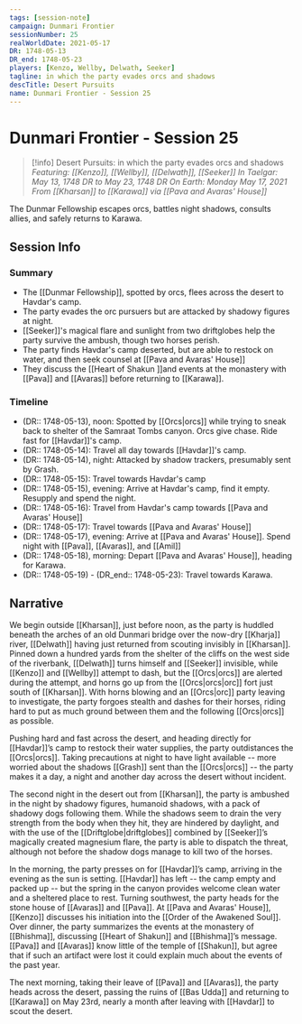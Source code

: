 ```yaml
---
tags: [session-note]
campaign: Dunmari Frontier
sessionNumber: 25
realWorldDate: 2021-05-17
DR: 1748-05-13
DR_end: 1748-05-23
players: [Kenzo, Wellby, Delwath, Seeker]
tagline: in which the party evades orcs and shadows
descTitle: Desert Pursuits
name: Dunmari Frontier - Session 25
---
```

# Dunmari Frontier - Session 25

>[!info] Desert Pursuits: in which the party evades orcs and shadows
> *Featuring: [[Kenzo]], [[Wellby]], [[Delwath]], [[Seeker]]*
> *In Taelgar: May 13, 1748 DR to May 23, 1748 DR*
> *On Earth: Monday May 17, 2021*
> *From [[Kharsan]] to [[Karawa]] via [[Pava and Avaras' House]]*

The Dunmar Fellowship escapes orcs, battles night shadows, consults allies, and safely returns to Karawa.

## Session Info
### Summary
- The [[Dunmar Fellowship]], spotted by orcs, flees across the desert to Havdar's camp.
- The party evades the orc pursuers but are attacked by shadowy figures at night.
- [[Seeker]]'s magical flare and sunlight from two driftglobes help the party survive the ambush, though two horses perish.
- The party finds Havdar's camp deserted, but are able to restock on water, and then seek counsel at [[Pava and Avaras' House]]
- They discuss the [[Heart of Shakun ]]and events at the monastery with [[Pava]] and [[Avaras]] before returning to [[Karawa]].
### Timeline
- (DR:: 1748-05-13), noon: Spotted by [[Orcs|orcs]] while trying to sneak back to shelter of the Samraat Tombs canyon. Orcs give chase. Ride fast for [[Havdar]]'s camp.
- (DR:: 1748-05-14): Travel all day towards [[Havdar]]'s camp. 
- (DR:: 1748-05-14), night: Attacked by shadow trackers, presumably sent by Grash. 
- (DR:: 1748-05-15): Travel towards Havdar's camp
- (DR:: 1748-05-15), evening: Arrive at Havdar's camp, find it empty. Resupply and spend the night. 
- (DR:: 1748-05-16): Travel from Havdar's camp towards [[Pava and Avaras' House]]
- (DR:: 1748-05-17): Travel towards [[Pava and Avaras' House]]
- (DR:: 1748-05-17), evening: Arrive at [[Pava and Avaras' House]]. Spend night with [[Pava]], [[Avaras]], and [[Amil]]
- (DR:: 1748-05-18), morning: Depart [[Pava and Avaras' House]], heading for Karawa.
- (DR:: 1748-05-19)  - (DR_end:: 1748-05-23): Travel towards Karawa. 

## Narrative
We begin outside [[Kharsan]], just before noon, as the party is huddled beneath the arches of an old Dunmari bridge over the now-dry [[Kharja]] river, [[Delwath]] having just returned from scouting invisibly in [[Kharsan]]. Pinned down a hundred yards from the shelter of the cliffs on the west side of the riverbank, [[Delwath]] turns himself and [[Seeker]] invisible, while [[Kenzo]] and [[Wellby]] attempt to dash, but the [[Orcs|orcs]] are alerted during the attempt, and horns go up from the [[Orcs|orcs|orc]] fort just south of [[Kharsan]]. With horns blowing and an [[Orcs|orc]] party leaving to investigate, the party forgoes stealth and dashes for their horses, riding hard to put as much ground between them and the following [[Orcs|orcs]] as possible. 

Pushing hard and fast across the desert, and heading directly for [[Havdar]]’s camp to restock their water supplies, the party outdistances the [[Orcs|orcs]]. Taking precautions at night to have light available -- more worried about the shadows [[Grash]] sent than the [[Orcs|orcs]] -- the party makes it a day, a night and another day across the desert without incident. 

The second night in the desert out from [[Kharsan]], the party is ambushed in the night by shadowy figures, humanoid shadows, with a pack of shadowy dogs following them. While the shadows seem to drain the very strength from the body when they hit, they are hindered by daylight, and with the use of the [[Driftglobe|driftglobes]] combined by [[Seeker]]’s magically created magnesium flare, the party is able to dispatch the threat, although not before the shadow dogs manage to kill two of the horses. 

In the morning, the party presses on for [[Havdar]]’s camp, arriving in the evening as the sun is setting. [[Havdar]] has left -- the camp empty and packed up -- but the spring in the canyon provides welcome clean water and a sheltered place to rest. Turning southwest, the party heads for the stone house of [[Avaras]] and [[Pava]]. At [[Pava and Avaras' House]], [[Kenzo]] discusses his initiation into the [[Order of the Awakened Soul]]. Over dinner, the party summarizes the events at the monastery of [[Bhishma]], discussing [[Heart of Shakun]] and [[Bhishma]]’s message. [[Pava]] and [[Avaras]] know little of the temple of [[Shakun]], but agree that if such an artifact were lost it could explain much about the events of the past year. 

The next morning, taking their leave of [[Pava]] and [[Avaras]], the party heads across the desert, passing the ruins of [[Bas Udda]] and returning to [[Karawa]] on May 23rd, nearly a month after leaving with [[Havdar]] to scout the desert.
